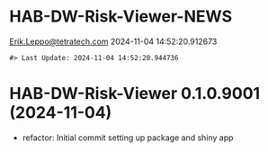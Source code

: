 HAB-DW-Risk-Viewer-NEWS
================
<Erik.Leppo@tetratech.com>
2024-11-04 14:52:20.912673

<!-- NEWS.md is generated from NEWS.Rmd. Please edit that file -->

    #> Last Update: 2024-11-04 14:52:20.944736

# HAB-DW-Risk-Viewer 0.1.0.9001 (2024-11-04)

- refactor: Initial commit setting up package and shiny app

